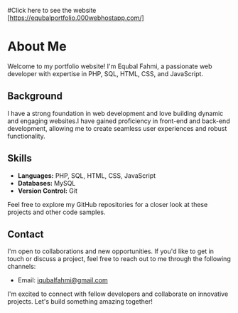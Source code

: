 #Click here to see the website [https://equbalportfolio.000webhostapp.com/]
# About Me

Welcome to my portfolio website! I'm Equbal Fahmi, a passionate web developer with expertise in PHP, SQL, HTML, CSS, and JavaScript.

## Background

I have a strong foundation in web development and love building dynamic and engaging websites.I have gained proficiency in front-end and back-end development, allowing me to create seamless user experiences and robust functionality.

## Skills

- **Languages:** PHP, SQL, HTML, CSS, JavaScript
- **Databases:** MySQL
- **Version Control:** Git


Feel free to explore my GitHub repositories for a closer look at these projects and other code samples.

## Contact

I'm open to collaborations and new opportunities. If you'd like to get in touch or discuss a project, feel free to reach out to me through the following channels:

- Email: iqubalfahmi@gmail.com

I'm excited to connect with fellow developers and collaborate on innovative projects. Let's build something amazing together!

